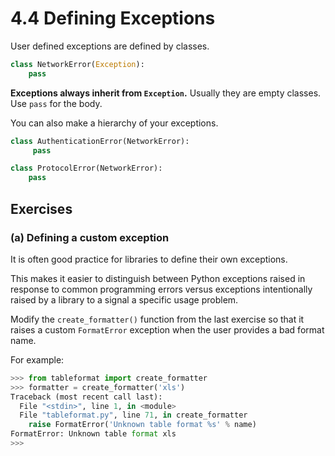 # 4.4 Defining Exceptions

User defined exceptions are defined by classes.

```python
class NetworkError(Exception):
    pass
```

**Exceptions always inherit from `Exception`.**
Usually they are empty classes. Use `pass` for the body.

You can also make a hierarchy of your exceptions.

```python
class AuthenticationError(NetworkError):
     pass

class ProtocolError(NetworkError):
    pass
```

## Exercises

### (a) Defining a custom exception

It is often good practice for libraries to define their own exceptions.

This makes it easier to distinguish between Python exceptions raised
in response to common programming errors versus exceptions
intentionally raised by a library to a signal a specific usage
problem.

Modify the `create_formatter()` function from the last exercise so
that it raises a custom `FormatError` exception when the user provides
a bad format name.

For example:

```python
>>> from tableformat import create_formatter
>>> formatter = create_formatter('xls')
Traceback (most recent call last):
  File "<stdin>", line 1, in <module>
  File "tableformat.py", line 71, in create_formatter
    raise FormatError('Unknown table format %s' % name)
FormatError: Unknown table format xls
>>>
```
